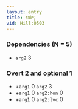 ```yaml
---
layout: entry
title: མཆོད་
vid: Hill:0503
---
```

### Dependencies (N = 5)
* `arg2` 3


### Overt 2 and optional 1
* +`arg1` 0 `arg2` 3
* +`arg1` 0 `arg2:hon` 0
* +`arg1` 0 `arg2:lvc` 0
